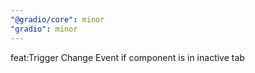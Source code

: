 ```yaml
---
"@gradio/core": minor
"gradio": minor
---
```


feat:Trigger Change Event if component is in inactive tab
